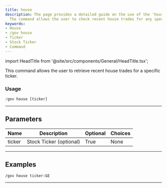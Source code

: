 ```yaml
---
title: house
description: The page provides a detailed guide on the use of the 'house' command.
  The command allows the user to check recent house trades for any specific ticker.
keywords:
- House
- /gov house
- Ticker
- Stock Ticker
- Command
---
```


import HeadTitle from '@site/src/components/General/HeadTitle.tsx';

<HeadTitle title="house - Government - Discord - Reference | OpenBB Bot Docs" />

This command allows the user to retrieve recent house trades for a specific ticker.

### Usage

```python wordwrap
/gov house [ticker]
```

---

## Parameters

| Name | Description | Optional | Choices |
| ---- | ----------- | -------- | ------- |
| ticker | Stock Ticker (optional) | True | None |


---

## Examples

```
/gov house ticker:GE
```

---
